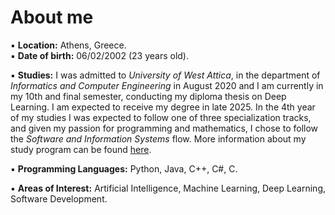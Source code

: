 # About me
▪ **Location:** Athens, Greece.  
▪ **Date of birth:** 06/02/2002 (23 years old).

▪ **Studies:** I was admitted to *University of West Attica*, in the department of *Informatics and Computer Engineering* in August 2020 and I am currently in my 10th and final semester, conducting my diploma thesis on Deep Learning. I am expected to receive my degree in late 2025. In the 4th year of my studies I was expected to follow one of three specialization tracks, and given my passion for programming and mathematics, I chose to follow the *Software and Information Systems* flow. More information about my study program can be found [here](https://ice.uniwa.gr/en/education-1/undergraduate/courses/).

▪ **Programming Languages:** Python, Java, C++, C#, C.

▪ **Areas of Interest:** Artificial Intelligence, Machine Learning, Deep Learning, Software Development.


